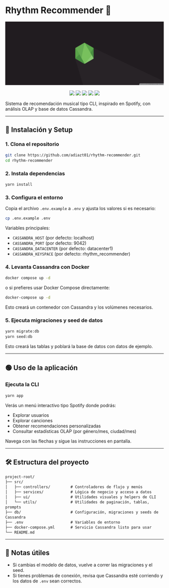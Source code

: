 # Rhythm Recommender 🎵

<p align="center">
  <img src=".github/banner-rhythm-recommender.jpg" alt="Rhythm Recommender Banner" width="700"/>
</p>

<p align="center">
  <img src="https://img.shields.io/badge/Node.js-339933?style=for-the-badge&logo=nodedotjs&logoColor=white"/>
  <img src="https://img.shields.io/badge/JavaScript-F7DF1E?style=for-the-badge&logo=javascript&logoColor=black"/>
  <img src="https://img.shields.io/badge/Cassandra-1287B1?style=for-the-badge&logo=apache-cassandra&logoColor=white"/>
  <img src="https://img.shields.io/badge/Docker-2496ED?style=for-the-badge&logo=docker&logoColor=white"/>
  <img src="https://img.shields.io/badge/CLI-22223B?style=for-the-badge&logo=gnubash&logoColor=white"/>
</p>

Sistema de recomendación musical tipo CLI, inspirado en Spotify, con análisis OLAP y base de datos Cassandra.

---

## 🚀 Instalación y Setup

### 1. Clona el repositorio
```bash
git clone https://github.com/adiazt01/rhythm-recommender.git
cd rhythm-recommender
```

### 2. Instala dependencias
```bash
yarn install
```

### 3. Configura el entorno
Copia el archivo `.env.example` a `.env` y ajusta los valores si es necesario:
```bash
cp .env.example .env
```

Variables principales:
- `CASSANDRA_HOST` (por defecto: localhost)
- `CASSANDRA_PORT` (por defecto: 9042)
- `CASSANDRA_DATACENTER` (por defecto: datacenter1)
- `CASSANDRA_KEYSPACE` (por defecto: rhythm_recommender)

### 4. Levanta Cassandra con Docker
```bash
docker compose up -d
```
o si prefieres usar Docker Compose directamente:
```bash
docker-compose up -d
```

Esto creará un contenedor con Cassandra y los volúmenes necesarios.

### 5. Ejecuta migraciones y seed de datos
```bash
yarn migrate:db
yarn seed:db
```
Esto creará las tablas y poblará la base de datos con datos de ejemplo.

---

## 🟢 Uso de la aplicación

### Ejecuta la CLI
```bash
yarn app
```

Verás un menú interactivo tipo Spotify donde podrás:
- Explorar usuarios
- Explorar canciones
- Obtener recomendaciones personalizadas
- Consultar estadísticas OLAP (por género/mes, ciudad/mes)

Navega con las flechas y sigue las instrucciones en pantalla.

---

## 🛠️ Estructura del proyecto

```
project-root/
├── src/
│   ├── controllers/         # Controladores de flujo y menús
│   ├── services/            # Lógica de negocio y acceso a datos
│   ├── ui/                  # Utilidades visuales y helpers de CLI
│   └── utils/               # Utilidades de paginación, tablas, prompts
├── db/                      # Configuración, migraciones y seeds de Cassandra
├── .env                     # Variables de entorno
├── docker-compose.yml       # Servicio Cassandra listo para usar
└── README.md
```

---

## 🧩 Notas útiles
- Si cambias el modelo de datos, vuelve a correr las migraciones y el seed.
- Si tienes problemas de conexión, revisa que Cassandra esté corriendo y los datos de `.env` sean correctos.
